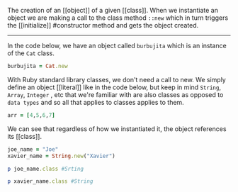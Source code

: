 The creation of an [[object]] of a given [[class]]. 
When we instantiate an object we are making a call to the class method `::new` which in turn triggers the [[initialize]] #constructor method and gets the object created. 

---

In the code below, we have an object called `burbujita` which is an instance of the `Cat` class. 
```ruby 
burbujita = Cat.new
```

With Ruby standard library classes, we don't need a call to new. We simply define an object [[literal]] like in the code below, but keep in mind `String`, `Array`, `Integer` , etc that we're familiar with are also classes as opposed to `data types` and so all that applies to classes applies to them. 
```ruby 
arr = [4,5,6,7]
```
We can see that regardless of how we instantiated it, the object references its [[class]]. 
```ruby
joe_name = "Joe"
xavier_name = String.new("Xavier")

p joe_name.class #Srting 

p xavier_name.class #String 
```
